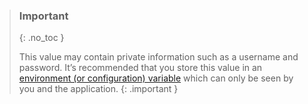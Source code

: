 > ### Important
> {: .no_toc }
>
> This value may contain private information such as a username and password. It’s recommended that you store this value in an [environment (or configuration) variable](https://devcenter.heroku.com/articles/config-vars) which can only be seen by you and the application.
{: .important }
